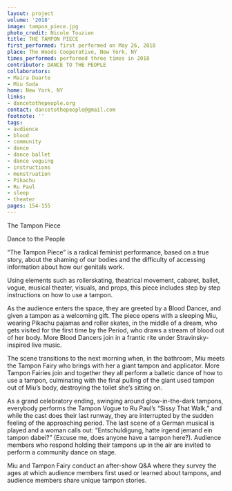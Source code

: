 ```yaml
---
layout: project
volume: '2018'
image: tampon_piece.jpg
photo_credit: Nicole Touzien
title: THE TAMPON PIECE
first_performed: first performed on May 26, 2018
place: The Woods Cooperative, New York, NY
times_performed: performed three times in 2018
contributor: DANCE TO THE PEOPLE
collaborators:
- Maira Duarte
- Miu Soda
home: New York, NY
links:
- dancetothepeople.org
contact: dancetothepeople@gmail.com
footnote: ''
tags:
- audience
- blood
- community
- dance
- dance ballet
- dance voguing
- instructions
- menstruation
- Pikachu
- Ru Paul
- sleep
- theater
pages: 154-155
---
```


The Tampon Piece

Dance to the People

“The Tampon Piece” is a radical feminist performance, based on a true story, about the shaming of our bodies and the difficulty of accessing information about how our genitals work.

Using elements such as rollerskating, theatrical movement, cabaret, ballet, vogue, musical theater, visuals, and props, this piece includes step by step instructions on how to use a tampon.

As the audience enters the space, they are greeted by a Blood Dancer, and given a tampon as a welcoming gift. The piece opens with a sleeping Miu, wearing Pikachu pajamas and roller skates, in the middle of a dream, who gets visited for the first time by the Period, who draws a stream of blood out of her body. More Blood Dancers join in a frantic rite under Stravinsky-inspired live music.

The scene transitions to the next morning when, in the bathroom, Miu meets the Tampon Fairy who brings with her a giant tampon and applicator. More Tampon Fairies join and together they all perform a balletic dance of how to use a tampon, culminating with the final pulling of the giant used tampon out of Miu’s body, destroying the toilet she’s sitting on.

As a grand celebratory ending, swinging around glow-in-the-dark tampons, everybody performs the Tampon Vogue to Ru Paul’s “Sissy That Walk,” and while the cast does their last runway, they are interrupted by the sudden feeling of the approaching period. The last scene of a German musical is played and a woman calls out: “Entschuldigung, hatte irgend jemand ein tampon dabei?” (Excuse me, does anyone have a tampon here?). Audience members who respond holding their tampons up in the air are invited to perform a community dance on stage.

Miu and Tampon Fairy conduct an after-show Q&A where they survey the ages at which audience members first used or learned about tampons, and audience members share unique tampon stories.
